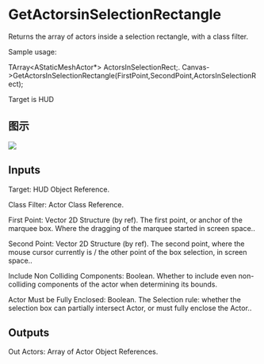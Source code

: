 # GetActorsinSelectionRectangle

Returns the array of actors inside a selection rectangle, with a class filter.

Sample usage:

TArray<AStaticMeshActor*> ActorsInSelectionRect;. Canvas->GetActorsInSelectionRectangle<AStaticMeshActor>(FirstPoint,SecondPoint,ActorsInSelectionRect);

Target is HUD

## 图示

![]($-20221218-19162412.png)

## Inputs

Target: HUD Object Reference.

Class Filter: Actor Class Reference.

First Point: Vector 2D Structure (by ref). The first point, or anchor of the marquee box. Where the dragging of the marquee started in screen space..

Second Point: Vector 2D Structure (by ref). The second point, where the mouse cursor currently is / the other point of the box selection, in screen space..

Include Non Colliding Components: Boolean. Whether to include even non-colliding components of the actor when determining its bounds.

Actor Must be Fully Enclosed: Boolean. The Selection rule: whether the selection box can partially intersect Actor, or must fully enclose the Actor..  

## Outputs

Out Actors: Array of Actor Object References.

